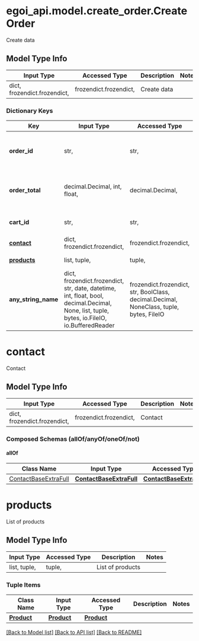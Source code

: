 # egoi_api.model.create_order.CreateOrder

Create data

## Model Type Info
Input Type | Accessed Type | Description | Notes
------------ | ------------- | ------------- | -------------
dict, frozendict.frozendict,  | frozendict.frozendict,  | Create data | 

### Dictionary Keys
Key | Input Type | Accessed Type | Description | Notes
------------ | ------------- | ------------- | ------------- | -------------
**order_id** | str,  | str,  | Order ID is any non-empty unique string | 
**order_total** | decimal.Decimal, int, float,  | decimal.Decimal,  | Ecommerce cart total | [optional] value must be a 64 bit float
**cart_id** | str,  | str,  | Cart ID that originated this order | [optional] 
**[contact](#contact)** | dict, frozendict.frozendict,  | frozendict.frozendict,  | Contact | [optional] 
**[products](#products)** | list, tuple,  | tuple,  | List of products | [optional] 
**any_string_name** | dict, frozendict.frozendict, str, date, datetime, int, float, bool, decimal.Decimal, None, list, tuple, bytes, io.FileIO, io.BufferedReader | frozendict.frozendict, str, BoolClass, decimal.Decimal, NoneClass, tuple, bytes, FileIO | any string name can be used but the value must be the correct type | [optional]

# contact

Contact

## Model Type Info
Input Type | Accessed Type | Description | Notes
------------ | ------------- | ------------- | -------------
dict, frozendict.frozendict,  | frozendict.frozendict,  | Contact | 

### Composed Schemas (allOf/anyOf/oneOf/not)
#### allOf
Class Name | Input Type | Accessed Type | Description | Notes
------------- | ------------- | ------------- | ------------- | -------------
[ContactBaseExtraFull](ContactBaseExtraFull.md) | [**ContactBaseExtraFull**](ContactBaseExtraFull.md) | [**ContactBaseExtraFull**](ContactBaseExtraFull.md) |  | 

# products

List of products

## Model Type Info
Input Type | Accessed Type | Description | Notes
------------ | ------------- | ------------- | -------------
list, tuple,  | tuple,  | List of products | 

### Tuple Items
Class Name | Input Type | Accessed Type | Description | Notes
------------- | ------------- | ------------- | ------------- | -------------
[**Product**](Product.md) | [**Product**](Product.md) | [**Product**](Product.md) |  | 

[[Back to Model list]](../../README.md#documentation-for-models) [[Back to API list]](../../README.md#documentation-for-api-endpoints) [[Back to README]](../../README.md)


